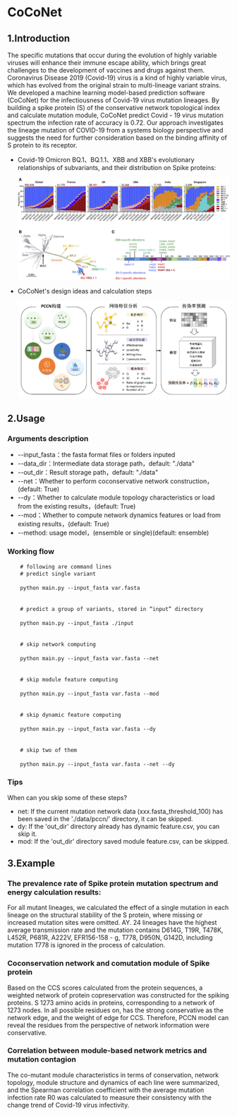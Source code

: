 # CoCoNet
## 1.Introduction
The specific mutations that occur during the evolution of highly variable viruses will enhance their immune escape ability, which brings great challenges to the development of vaccines and drugs against them. Coronavirus Disease 2019 (Covid-19) virus is a kind of highly variable virus, which has evolved from the original strain to multi-lineage variant strains. We developed a machine learning model-based prediction software (CoCoNet) for the infectiousness of Covid-19 virus mutation lineages. By building a spike protein (S) of the conservative network topological index and calculate mutation module, CoCoNet predict Covid - 19 virus mutation spectrum the infection rate of accuracy is 0.72. Our approach investigates the lineage mutation of COVID-19 from a systems biology perspective and suggests the need for further consideration based on the binding affinity of S protein to its receptor.

- Covid-19 Omicron BQ.1、BQ.1.1、XBB and XBB's evolutionary relationships of subvariants, and their distribution on Spike proteins:

  ![Figure1](pic/Figure1.png)

- CoCoNet's design ideas and calculation steps

  ![Figure1](pic/Figure2.png)
  
## 2.Usage
### Arguments description
- --input_fasta：the fasta format files or folders inputed
- --data_dir：Intermediate data storage path，default: "./data"
- --out_dir：Result storage path，default: "./data"
- --net：Whether to perform coconservative network construction，(default: True)
- --dy：Whether to calculate module topology characteristics or load from the existing results，(default: True)
- --mod：Whether to compute network dynamics features or load from existing results，(default: True)
- --method: usage model，(ensemble or single)(default: ensemble)

### Working flow

```shell
    # following are command lines
    # predict single variant

    python main.py --input_fasta var.fasta


    # predict a group of variants, stored in “input” directory

    python main.py --input_fasta ./input


    # skip network computing

    python main.py --input_fasta var.fasta --net


    # skip module feature computing

    python main.py --input_fasta var.fasta --mod 


    # skip dynamic feature computing

    python main.py --input_fasta var.fasta --dy


    # skip two of them

    python main.py --input_fasta var.fasta --net --dy
```

### Tips
When can you skip some of these steps?
- net: If the current mutation network data (xxx.fasta_threshold_100) has been saved in the './data/pccn/' directory, it can be skipped.
- dy: If the 'out_dir' directory already has dynamic feature.csv, you can skip it.
- mod: If the 'out_dir' directory saved module feature.csv, can be skipped.

## 3.Example
### The prevalence rate of Spike protein mutation spectrum and energy calculation results:
For all mutant lineages, we calculated the effect of a single mutation in each lineage on the structural stability of the S protein, where missing or increased mutation sites were omitted. AY. 24 lineages have the highest average transmission rate and the mutation contains D614G, T19R, T478K, L452R, P681R, A222V, EFR156-158 - g, T778, D950N, G142D, including mutation T778 is ignored in the process of calculation.

### Coconservation network and comutation module of Spike protein
Based on the CCS scores calculated from the protein sequences, a weighted network of protein copreservation was constructed for the spiking proteins. S 1273 amino acids in proteins, corresponding to a network of 1273 nodes. In all possible residues on, has the strong conservative as the network edge, and the weight of edge for CCS. Therefore, PCCN model can reveal the residues from the perspective of network information were conservative.

### Correlation between module-based network metrics and mutation contagion
The co-mutant module characteristics in terms of conservation, network topology, module structure and dynamics of each line were summarized, and the Spearman correlation coefficient with the average mutation infection rate R0 was calculated to measure their consistency with the change trend of Covid-19 virus infectivity.


